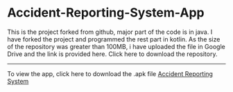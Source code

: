 # Accident-Reporting-System-App
This is the project forked from github, major part of the code is in java. I have forked the project and programmed the rest part in kotlin. As the size of the repository was greater than 100MB, i have uploaded the file in Google Drive and the link is provided here. Click here to download the repository.
<br><hr>To view the app, click here to download the .apk file <a href="https://drive.google.com/open?id=1qXjMgGyVuqaBfKZwr9I4l8wMnT_LNxjE">Accident Reporting System</a>
